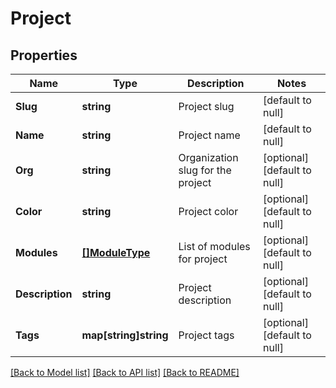 # Project

## Properties
Name | Type | Description | Notes
------------ | ------------- | ------------- | -------------
**Slug** | **string** | Project slug | [default to null]
**Name** | **string** | Project name | [default to null]
**Org** | **string** | Organization slug for the project | [optional] [default to null]
**Color** | **string** | Project color | [optional] [default to null]
**Modules** | [**[]ModuleType**](ModuleType.md) | List of modules for project | [optional] [default to null]
**Description** | **string** | Project description | [optional] [default to null]
**Tags** | **map[string]string** | Project tags | [optional] [default to null]

[[Back to Model list]](../README.md#documentation-for-models) [[Back to API list]](../README.md#documentation-for-api-endpoints) [[Back to README]](../README.md)

